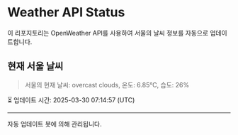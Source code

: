 
# Weather API Status

이 리포지토리는 OpenWeather API를 사용하여 서울의 날씨 정보를 자동으로 업데이트합니다.

## 현재 서울 날씨
> 서울의 현재 날씨: overcast clouds, 온도: 6.85°C, 습도: 26%

⏳ 업데이트 시간: 2025-03-30 07:14:57 (UTC)

---
자동 업데이트 봇에 의해 관리됩니다.

